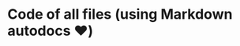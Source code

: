 # Code of all files (using Markdown autodocs ❤️)

<!-- MARKDOWN-AUTO-DOCS:START (CODE:src=./file1.js) -->
<!-- MARKDOWN-AUTO-DOCS:END -->
